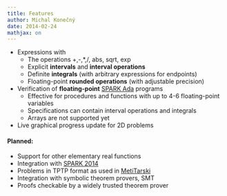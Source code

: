 ```yaml
---
title: Features
author: Michal Konečný
date: 2014-02-24
mathjax: on
---
```


  * Expressions with 
    * The operations +,-,*,/, abs, sqrt, exp <!--, sin, cos -->
    * Explicit **intervals** and **interval operations**
    * Definite **integrals** (with arbitrary expressions for endpoints)
    * Floating-point **rounded operations** (with adjustable precision)
  * Verification of **floating-point** [SPARK Ada](http://en.wikipedia.org/wiki/SPARK_(programming_language)) programs
    * Effective for procedures and functions with up to 4-6 floating-point variables
    * Specifications can contain interval operations and integrals
    * Arrays are not supported yet
  * Live graphical progress update for 2D problems

#### Planned:

  * Support for other elementary real functions
  * Integration with [SPARK 2014](http://www.spark-2014.org/)
  * Problems in TPTP format as used in [MetiTarski](http://www.cl.cam.ac.uk/~lp15/papers/Arith/)
  * Integration with symbolic theorem provers, SMT
  * Proofs checkable by a widely trusted theorem prover




